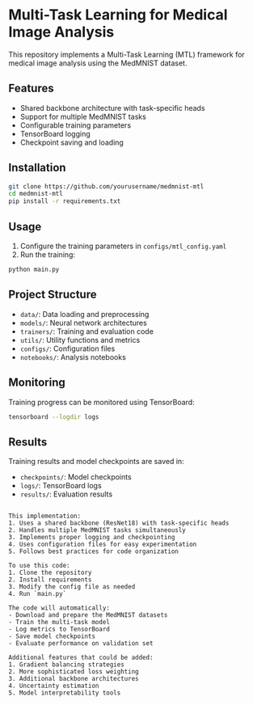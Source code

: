 
# Multi-Task Learning for Medical Image Analysis

This repository implements a Multi-Task Learning (MTL) framework for medical image analysis using the MedMNIST dataset.

## Features
- Shared backbone architecture with task-specific heads
- Support for multiple MedMNIST tasks
- Configurable training parameters
- TensorBoard logging
- Checkpoint saving and loading

## Installation
```bash
git clone https://github.com/yourusername/medmnist-mtl
cd medmnist-mtl
pip install -r requirements.txt
```

## Usage
1. Configure the training parameters in `configs/mtl_config.yaml`
2. Run the training:
```bash
python main.py
```

## Project Structure
- `data/`: Data loading and preprocessing
- `models/`: Neural network architectures
- `trainers/`: Training and evaluation code
- `utils/`: Utility functions and metrics
- `configs/`: Configuration files
- `notebooks/`: Analysis notebooks

## Monitoring
Training progress can be monitored using TensorBoard:
```bash
tensorboard --logdir logs
```

## Results
Training results and model checkpoints are saved in:
- `checkpoints/`: Model checkpoints
- `logs/`: TensorBoard logs
- `results/`: Evaluation results
```

This implementation:
1. Uses a shared backbone (ResNet18) with task-specific heads
2. Handles multiple MedMNIST tasks simultaneously
3. Implements proper logging and checkpointing
4. Uses configuration files for easy experimentation
5. Follows best practices for code organization

To use this code:
1. Clone the repository
2. Install requirements
3. Modify the config file as needed
4. Run `main.py`

The code will automatically:
- Download and prepare the MedMNIST datasets
- Train the multi-task model
- Log metrics to TensorBoard
- Save model checkpoints
- Evaluate performance on validation set

Additional features that could be added:
1. Gradient balancing strategies
2. More sophisticated loss weighting
3. Additional backbone architectures
4. Uncertainty estimation
5. Model interpretability tools

